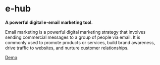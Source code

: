 # e-hub

__A powerful digital e-email marketing tool.__

Email marketing is a powerful digital marketing strategy that involves sending commercial messages to a group of people via email. It is commonly used to promote products or services, build brand awareness, drive traffic to websites, and nurture customer relationships.


[Demo](http://a.khalilleo.com/e-hub-home)
